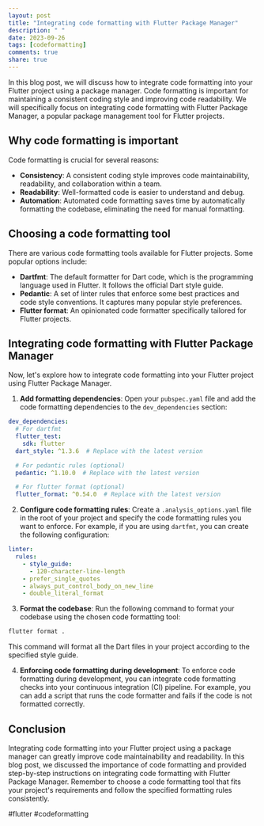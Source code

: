 ```yaml
---
layout: post
title: "Integrating code formatting with Flutter Package Manager"
description: " "
date: 2023-09-26
tags: [codeformatting]
comments: true
share: true
---
```


In this blog post, we will discuss how to integrate code formatting into your Flutter project using a package manager. Code formatting is important for maintaining a consistent coding style and improving code readability. We will specifically focus on integrating code formatting with Flutter Package Manager, a popular package management tool for Flutter projects.

## Why code formatting is important

Code formatting is crucial for several reasons:

- **Consistency**: A consistent coding style improves code maintainability, readability, and collaboration within a team.
- **Readability**: Well-formatted code is easier to understand and debug.
- **Automation**: Automated code formatting saves time by automatically formatting the codebase, eliminating the need for manual formatting.

## Choosing a code formatting tool

There are various code formatting tools available for Flutter projects. Some popular options include:

- **Dartfmt**: The default formatter for Dart code, which is the programming language used in Flutter. It follows the official Dart style guide.
- **Pedantic**: A set of linter rules that enforce some best practices and code style conventions. It captures many popular style preferences.
- **Flutter format**: An opinionated code formatter specifically tailored for Flutter projects.

## Integrating code formatting with Flutter Package Manager

Now, let's explore how to integrate code formatting into your Flutter project using Flutter Package Manager.

1. **Add formatting dependencies**: Open your `pubspec.yaml` file and add the code formatting dependencies to the `dev_dependencies` section:

```yaml
dev_dependencies:
  # For dartfmt
  flutter_test:
    sdk: flutter
  dart_style: ^1.3.6  # Replace with the latest version

  # For pedantic rules (optional)
  pedantic: ^1.10.0  # Replace with the latest version

  # For flutter format (optional)
  flutter_format: ^0.54.0  # Replace with the latest version
```

2. **Configure code formatting rules**: Create a `.analysis_options.yaml` file in the root of your project and specify the code formatting rules you want to enforce. For example, if you are using `dartfmt`, you can create the following configuration:

```yaml
linter:
  rules:
    - style_guide:
      - 120-character-line-length
    - prefer_single_quotes
    - always_put_control_body_on_new_line
    - double_literal_format
```

3. **Format the codebase**: Run the following command to format your codebase using the chosen code formatting tool:

```bash
flutter format .
```

This command will format all the Dart files in your project according to the specified style guide.

4. **Enforcing code formatting during development**: To enforce code formatting during development, you can integrate code formatting checks into your continuous integration (CI) pipeline. For example, you can add a script that runs the code formatter and fails if the code is not formatted correctly.

## Conclusion

Integrating code formatting into your Flutter project using a package manager can greatly improve code maintainability and readability. In this blog post, we discussed the importance of code formatting and provided step-by-step instructions on integrating code formatting with Flutter Package Manager. Remember to choose a code formatting tool that fits your project's requirements and follow the specified formatting rules consistently.

#flutter #codeformatting